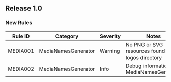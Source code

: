 ## Release 1.0

### New Rules

| Rule ID | Category | Severity | Notes |
|---------|----------|----------|-------|
| MEDIA001 | MediaNamesGenerator | Warning | No PNG or SVG resources found in the logos directory |
| MEDIA002 | MediaNamesGenerator | Info | Debug information for MediaNamesGenerator |
